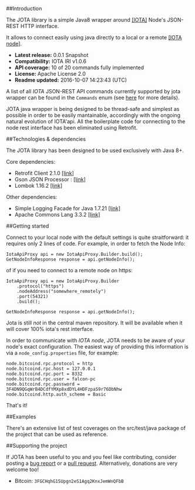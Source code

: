 ##Introduction

The JOTA library is a simple Java8 wrapper around [[IOTA]](http://www.iotatoken.com/) Node's JSON-REST HTTP interface.

It allows to connect easily using java directly to a local or a remote [[IOTA node]](https://iota.readme.io/docs/syncing-to-the-network).

* **Latest release:** 0.0.1 Snapshot
* **Compatibility:** IOTA IRI v1.0.6
* **API coverage:** 10 of 20 commands fully implemented
* **License:** Apache License 2.0 
* **Readme updated:** 2016-10-07 14:23:43 (UTC)

A list of all *IOTA* JSON-REST API commands currently supported by jota wrapper can be found in the `Commands` enum (see [here](https://github.com/davassi/JOTA/blob/master/src/main/java/jota/IotaAPICommands.java) for more details).

JOTA java wrapper is being designed to be thread-safe and simplest as possible in order to be easily mantainable, accordingly with the ongoing natural evolution of IOTA'api.
All the boilerplate code for connecting to the node rest interface has been eliminated using Retrofit.

##Technologies & dependencies

The JOTA library has been designed to be used exclusively with Java 8+.

Core dependencies:
* Retrofit Client 2.1.0 [[link]](https://square.github.io/retrofit/)
* Gson JSON Processor : [[link]](https://github.com/google/gson)
* Lombok 1.16.2 [[link]](https://github.com/rzwitserloot/lombok)

Other dependencies:
* Simple Logging Facade for Java 1.7.21 [[link]](http://www.slf4j.org/)
* Apache Commons Lang 3.3.2 [[link]](http://commons.apache.org/proper/commons-lang/)


##Getting started <a name="getting-started"></a>

Connect to your local node with the default settings is quite straitforward: it requires only 2 lines of code. For example, in order to fetch the Node Info:

	IotaApiProxy api = new IotaApiProxy.Builder.build();
	GetNodeInfoResponse response = api.getNodeInfo();

of if you need to connect to a remote node on https:

	IotaApiProxy api = new IotaApiProxy.Builder 
		.protocol("https")
		.nodeAddress("somewhere_remotely") 
		.port(54321) 
		.build();
	
	GetNodeInfoResponse response = api.getNodeInfo();

Jota is still *not* in the central maven repository. It will be available when it will cover 100% iota's rest interface.

In order to communicate with *IOTA node*, JOTA needs to be aware of your node's exact configuration. The easiest way of providing this information is via a `node_config.properties` file, for example:

	node.bitcoind.rpc.protocol = http
	node.bitcoind.rpc.host = 127.0.0.1
	node.bitcoind.rpc.port = 8332
	node.bitcoind.rpc.user = falcon-pc
	node.bitcoind.rpc.password = 3F4DN9QGqWrB4DCdfYMXp8xdDYL4HDFzpaS9r76DbNhw
	node.bitcoind.http.auth_scheme = Basic

That's it!
	
##Examples

There's an extensive list of test coverages on the src/test/java package of the project that can be used as reference.

##Supporting the project

If JOTA has been useful to you and you feel like contributing, consider posting a [bug report](https://github.com/priiduneemre/btcd-cli4j/issues) or a [pull request](https://github.com/priiduneemre/btcd-cli4j/pulls). Alternatively, donations are very welcome too!

* Bitcoin: `3FGCHqhG1SUpgn2eS1Agq2KnxJemWnQFbB`


